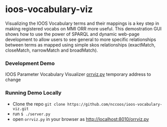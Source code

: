 ioos-vocabulary-viz
===================

Visualizing the IOOS Vocabulary terms and their mappings is a key step in making registered vocabs on MMI ORR more useful. This demostration GUI shows how to use the power of SPARQL and dynamic web-page development to allow users to see general to more specific relationships between terms as mapped using simple skos relationships (exactMatch, closeMatch, narrowMatch and broadMatch).  

### Development Demo

IOOS Parameter Vocabulary Visualizer [orrviz.py](http://152.2.174.2:8010/orrviz.py) temporary address to change

### Running Demo Locally

* Clone the repo `git clone https://github.com/nccoos/ioos-vocabulary-viz.git`
* run `$ ./server.py` 
* open `orrviz.py` in your browser as [http://localhost:8010/orrviz.py](http://localhost:8010/orrviz.py)
